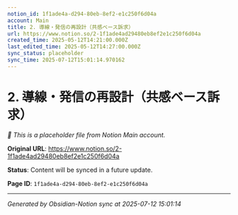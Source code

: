 ```yaml
---
notion_id: 1f1ade4a-d294-80eb-8ef2-e1c250f6d04a
account: Main
title: 2. 導線・発信の再設計（共感ベース訴求）
url: https://www.notion.so/2-1f1ade4ad29480eb8ef2e1c250f6d04a
created_time: 2025-05-12T14:21:00.000Z
last_edited_time: 2025-05-12T14:27:00.000Z
sync_status: placeholder
sync_time: 2025-07-12T15:01:14.970162
---
```


# 2. 導線・発信の再設計（共感ベース訴求）

*🔄 This is a placeholder file from Notion Main account.*

**Original URL**: https://www.notion.so/2-1f1ade4ad29480eb8ef2e1c250f6d04a

**Status**: Content will be synced in a future update.

**Page ID**: `1f1ade4a-d294-80eb-8ef2-e1c250f6d04a`

---

*Generated by Obsidian-Notion sync at 2025-07-12 15:01:14*
